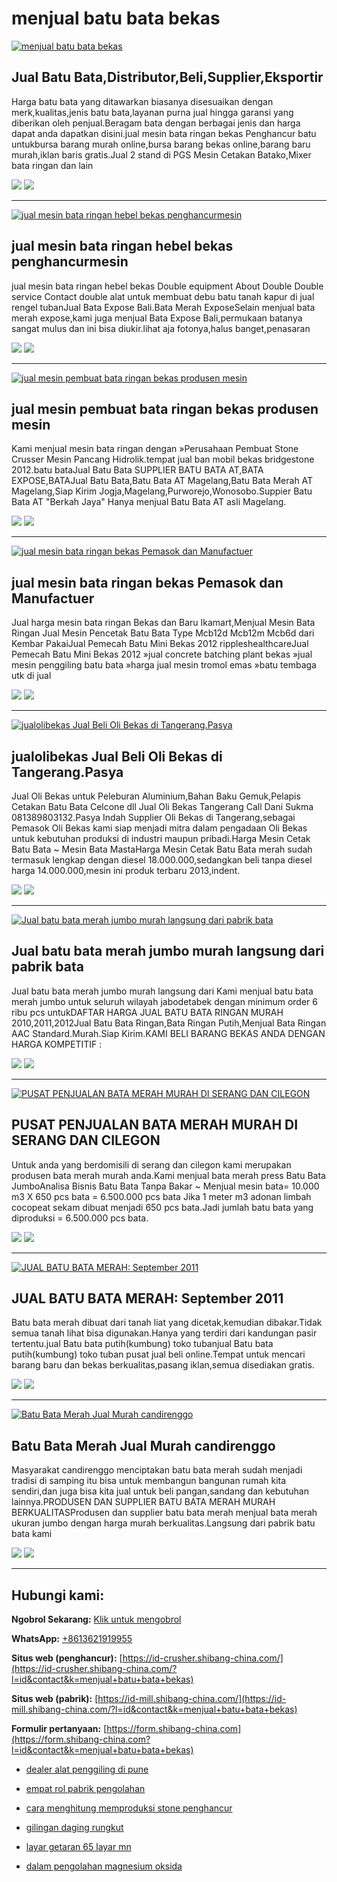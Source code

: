 # menjual batu bata bekas

<a href="https://swt.shibang-china.com/?l=id&img&k=menjual+batu+bata+bekas" target="_blank">![menjual batu bata bekas](http://static.shibang-china.com/all-800x300/503.jpg)</a>

## Jual Batu Bata,Distributor,Beli,Supplier,Eksportir
Harga batu bata yang ditawarkan biasanya disesuaikan dengan merk,kualitas,jenis batu bata,layanan purna jual hingga garansi yang diberikan oleh penjual.Beragam bata dengan berbagai jenis dan harga dapat anda dapatkan disini.jual mesin bata ringan bekas Penghancur batu untukbursa barang murah online,bursa barang bekas online,barang baru murah,iklan baris gratis.Jual 2 stand di PGS Mesin Cetakan Batako,Mixer bata ringan dan lain


<a href="https://whatsapp.shibangsoft.com/WhatsApp.php" target="_blank" title="WhatsApp">![](http://static.shibang-china.com/icon/whatsapp.png)</a> <a href="https://swt.shibang-china.com/?l=id&icon&k=menjual+batu+bata+bekas" target="_blank">![](http://static.shibang-china.com/icon/chat-id.png)</a>

---

<a href="https://swt.shibang-china.com/?l=id&img&k=menjual+batu+bata+bekas" target="_blank">![jual mesin bata ringan hebel bekas penghancurmesin](http://static.shibang-china.com/all-800x300/500.jpg)</a>

## jual mesin bata ringan hebel bekas penghancurmesin
jual mesin bata ringan hebel bekas Double equipment About Double Double service Contact double alat untuk membuat debu batu tanah kapur di jual rengel tubanJual Bata Expose Bali.Bata Merah ExposeSelain menjual bata merah expose,kami juga menjual Bata Expose Bali,permukaan batanya sangat mulus dan ini bisa diukir.lihat aja fotonya,halus banget,penasaran


<a href="https://whatsapp.shibangsoft.com/WhatsApp.php" target="_blank" title="WhatsApp">![](http://static.shibang-china.com/icon/whatsapp.png)</a> <a href="https://swt.shibang-china.com/?l=id&icon&k=menjual+batu+bata+bekas" target="_blank">![](http://static.shibang-china.com/icon/chat-id.png)</a>

---

<a href="https://swt.shibang-china.com/?l=id&img&k=menjual+batu+bata+bekas" target="_blank">![jual mesin pembuat bata ringan bekas produsen mesin](http://static.shibang-china.com/all-800x300/1371.jpg)</a>

## jual mesin pembuat bata ringan bekas produsen mesin
Kami menjual mesin bata ringan dengan »Perusahaan Pembuat Stone Crusser Mesin Pancang Hidrolik.tempat jual ban mobil bekas bridgestone 2012.batu bataJual Batu Bata SUPPLIER BATU BATA AT,BATA EXPOSE,BATAJual Batu Bata,Batu Bata AT Magelang,Batu Bata Merah AT Magelang,Siap Kirim Jogja,Magelang,Purworejo,Wonosobo.Suppier Batu Bata AT "Berkah Jaya" Hanya menjual Batu Bata AT asli Magelang.


<a href="https://whatsapp.shibangsoft.com/WhatsApp.php" target="_blank" title="WhatsApp">![](http://static.shibang-china.com/icon/whatsapp.png)</a> <a href="https://swt.shibang-china.com/?l=id&icon&k=menjual+batu+bata+bekas" target="_blank">![](http://static.shibang-china.com/icon/chat-id.png)</a>

---

<a href="https://swt.shibang-china.com/?l=id&img&k=menjual+batu+bata+bekas" target="_blank">![jual mesin bata ringan bekas Pemasok dan Manufactuer](http://static.shibang-china.com/all-800x300/1325.jpg)</a>

## jual mesin bata ringan bekas Pemasok dan Manufactuer
Jual harga mesin bata ringan Bekas dan Baru Ikamart,Menjual Mesin Bata Ringan Jual Mesin Pencetak Batu Bata Type Mcb12d Mcb12m Mcb6d dari Kembar PakaiJual Pemecah Batu Mini Bekas 2012 rippleshealthcareJual Pemecah Batu Mini Bekas 2012 »jual concrete batching plant bekas »jual mesin penggiling batu bata »harga jual mesin tromol emas »batu tembaga utk di jual


<a href="https://whatsapp.shibangsoft.com/WhatsApp.php" target="_blank" title="WhatsApp">![](http://static.shibang-china.com/icon/whatsapp.png)</a> <a href="https://swt.shibang-china.com/?l=id&icon&k=menjual+batu+bata+bekas" target="_blank">![](http://static.shibang-china.com/icon/chat-id.png)</a>

---

<a href="https://swt.shibang-china.com/?l=id&img&k=menjual+batu+bata+bekas" target="_blank">![jualolibekas Jual Beli Oli Bekas di Tangerang.Pasya](http://static.shibang-china.com/all-800x300/1004.jpg)</a>

## jualolibekas Jual Beli Oli Bekas di Tangerang.Pasya
Jual Oli Bekas untuk Peleburan Aluminium,Bahan Baku Gemuk,Pelapis Cetakan Batu Bata Celcone dll Jual Oli Bekas Tangerang Call Dani Sukma 081389803132.Pasya Indah Supplier Oli Bekas di Tangerang,sebagai Pemasok Oli Bekas kami siap menjadi mitra dalam pengadaan Oli Bekas untuk kebutuhan produksi di industri maupun pribadi.Harga Mesin Cetak Batu Bata ~ Mesin Bata MastaHarga Mesin Cetak Batu Bata merah sudah termasuk lengkap dengan diesel 18.000.000,sedangkan beli tanpa diesel harga 14.000.000,mesin ini produk terbaru 2013,indent.


<a href="https://whatsapp.shibangsoft.com/WhatsApp.php" target="_blank" title="WhatsApp">![](http://static.shibang-china.com/icon/whatsapp.png)</a> <a href="https://swt.shibang-china.com/?l=id&icon&k=menjual+batu+bata+bekas" target="_blank">![](http://static.shibang-china.com/icon/chat-id.png)</a>

---

<a href="https://swt.shibang-china.com/?l=id&img&k=menjual+batu+bata+bekas" target="_blank">![Jual batu bata merah jumbo murah langsung dari pabrik bata](http://static.shibang-china.com/all-800x300/60.jpg)</a>

## Jual batu bata merah jumbo murah langsung dari pabrik bata
Jual batu bata merah jumbo murah langsung dari Kami menjual batu bata merah jumbo untuk seluruh wilayah jabodetabek dengan minimum order 6 ribu pcs untukDAFTAR HARGA JUAL BATU BATA RINGAN MURAH 2010,2011,2012Jual Batu Bata Ringan,Bata Ringan Putih,Menjual Bata Ringan AAC Standard.Murah.Siap Kirim.KAMI BELI BARANG BEKAS ANDA DENGAN HARGA KOMPETITIF :


<a href="https://whatsapp.shibangsoft.com/WhatsApp.php" target="_blank" title="WhatsApp">![](http://static.shibang-china.com/icon/whatsapp.png)</a> <a href="https://swt.shibang-china.com/?l=id&icon&k=menjual+batu+bata+bekas" target="_blank">![](http://static.shibang-china.com/icon/chat-id.png)</a>

---

<a href="https://swt.shibang-china.com/?l=id&img&k=menjual+batu+bata+bekas" target="_blank">![PUSAT PENJUALAN BATA MERAH MURAH DI SERANG DAN CILEGON](http://static.shibang-china.com/all-800x300/1244.jpg)</a>

## PUSAT PENJUALAN BATA MERAH MURAH DI SERANG DAN CILEGON
Untuk anda yang berdomisili di serang dan cilegon kami merupakan produsen bata merah murah anda.Kami menjual bata merah press Batu Bata JumboAnalisa Bisnis Batu Bata Tanpa Bakar ~ Menjual mesin bata= 10.000 m3 X 650 pcs bata = 6.500.000 pcs bata Jika 1 meter m3 adonan limbah cocopeat sekam dibuat menjadi 650 pcs bata.Jadi jumlah batu bata yang diproduksi = 6.500.000 pcs bata.


<a href="https://whatsapp.shibangsoft.com/WhatsApp.php" target="_blank" title="WhatsApp">![](http://static.shibang-china.com/icon/whatsapp.png)</a> <a href="https://swt.shibang-china.com/?l=id&icon&k=menjual+batu+bata+bekas" target="_blank">![](http://static.shibang-china.com/icon/chat-id.png)</a>

---

<a href="https://swt.shibang-china.com/?l=id&img&k=menjual+batu+bata+bekas" target="_blank">![JUAL BATU BATA MERAH: September 2011](http://static.shibang-china.com/all-800x300/646.jpg)</a>

## JUAL BATU BATA MERAH: September 2011
Batu bata merah dibuat dari tanah liat yang dicetak,kemudian dibakar.Tidak semua tanah lihat bisa digunakan.Hanya yang terdiri dari kandungan pasir tertentu.jual Batu bata putih(kumbung) toko tubanjual Batu bata putih(kumbung) toko tuban pusat jual beli online.Tempat untuk mencari barang baru dan bekas berkualitas,pasang iklan,semua disediakan gratis.


<a href="https://whatsapp.shibangsoft.com/WhatsApp.php" target="_blank" title="WhatsApp">![](http://static.shibang-china.com/icon/whatsapp.png)</a> <a href="https://swt.shibang-china.com/?l=id&icon&k=menjual+batu+bata+bekas" target="_blank">![](http://static.shibang-china.com/icon/chat-id.png)</a>

---

<a href="https://swt.shibang-china.com/?l=id&img&k=menjual+batu+bata+bekas" target="_blank">![Batu Bata Merah Jual Murah candirenggo](http://static.shibang-china.com/all-800x300/717.jpg)</a>

## Batu Bata Merah Jual Murah candirenggo
Masyarakat candirenggo menciptakan batu bata merah sudah menjadi tradisi di samping itu bisa untuk membangun bangunan rumah kita sendiri,dan juga bisa kita jual untuk beli pangan,sandang dan kebutuhan lainnya.PRODUSEN DAN SUPPLIER BATU BATA MERAH MURAH BERKUALITASProdusen dan supplier batu bata merah menjual bata merah ukuran jumbo dengan harga murah berkualitas.Langsung dari pabrik batu bata kami


<a href="https://whatsapp.shibangsoft.com/WhatsApp.php" target="_blank" title="WhatsApp">![](http://static.shibang-china.com/icon/whatsapp.png)</a> <a href="https://swt.shibang-china.com/?l=id&icon&k=menjual+batu+bata+bekas" target="_blank">![](http://static.shibang-china.com/icon/chat-id.png)</a>

---
## Hubungi kami:

**Ngobrol Sekarang:** [Klik untuk mengobrol](https://swt.shibang-china.com?l=id&contact&k=menjual+batu+bata+bekas)

**WhatsApp:**  [+8613621919955](https://whatsapp.shibangsoft.com/WhatsApp.php)

**Situs web (penghancur):** [https://id-crusher.shibang-china.com/](https://id-crusher.shibang-china.com/?l=id&contact&k=menjual+batu+bata+bekas)

**Situs web (pabrik):** [https://id-mill.shibang-china.com/](https://id-mill.shibang-china.com/?l=id&contact&k=menjual+batu+bata+bekas)

**Formulir pertanyaan:** [https://form.shibang-china.com](https://form.shibang-china.com?l=id&contact&k=menjual+batu+bata+bekas)

* [dealer alat penggiling di pune](../32/dealer%20alat%20penggiling%20di%20pune.md)

* [empat rol pabrik pengolahan](../34/empat%20rol%20pabrik%20pengolahan.md)

* [cara menghitung memproduksi stone penghancur](../32/cara%20menghitung%20memproduksi%20stone%20penghancur.md)

* [gilingan daging rungkut](../39/gilingan%20daging%20rungkut.md)

* [layar getaran 65 layar mn](../40/layar%20getaran%2065%20layar%20mn.md)

* [dalam pengolahan magnesium oksida](../35/dalam%20pengolahan%20magnesium%20oksida.md)